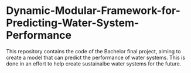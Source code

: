 # Dynamic-Modular-Framework-for-Predicting-Water-System-Performance

This repository contains the code of the Bachelor final project, aiming to create a model that can predict the performance of water systems.
This is done in an effort to help create sustainalbe water systems for the future.
